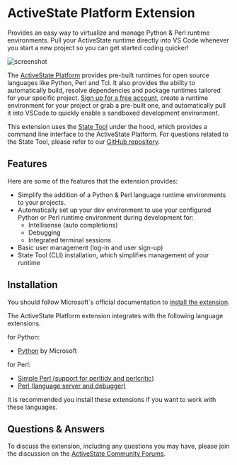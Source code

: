 # ActiveState Platform Extension

Provides an easy way to virtualize and manage Python & Perl runtime environments. Pull your ActiveState runtime directly 
into VS Code whenever you start a new project so you can get started coding quicker!

![screenshot](https://www.activestate.com/wp-content/uploads/2020/07/ActiveState-Platform-Extension.png)

The [ActiveState Platform](https://www.activestate.com/products/platform/) provides pre-built runtimes for open source
languages like Python, Perl and Tcl. It also provides the ability to automatically build, resolve dependencies and
package runtimes tailored for your specific project. [Sign up for a free account](https://platform.activestate.com/create-account),
create a runtime environment for your project or grab a pre-built one, and automatically pull it into VSCode to quickly
enable a sandboxed development environment.

This extension uses the [State Tool](https://www.activestate.com/products/platform/state-tool/) under the hood, which
provides a command line interface to the ActiveState Platform. For questions related to the State Tool, please refer to
our [GitHub repository](https://github.com/ActiveState/cli).

## Features

Here are some of the features that the extension provides:

* Simplify the addition of a Python & Perl language runtime environments to your projects.
* Automatically set up your dev environment to use your configured Python or Perl runtime environment during development for:
  * Intellisense (auto completions)
  * Debugging
  * Integrated terminal sessions
* Basic user management (log-in and user sign-up)
* State Tool (CLI) installation, which simplifies management of your runtime

## Installation

You should follow Microsoft`s official documentation to
[install the extension](https://code.visualstudio.com/docs/editor/extension-gallery).

The ActiveState Platform extension integrates with the following language extensions.

for Python:
* [Python](https://marketplace.visualstudio.com/items?itemName=ms-python.python) by Microsoft

for Perl:
* [Simple Perl (support for perltidy and perlcritic)](https://marketplace.visualstudio.com/items?itemName=zhiyuan-lin.simple-perl)
* [Perl (language server and debugger)](https://marketplace.visualstudio.com/items?itemName=richterger.perl)

It is recommended you install these extensions if you want to work with these languages.

## Questions & Answers

 To discuss the extension, including any questions you may have, please join the discussion on the [ActiveState
 Community Forums](https://community.activestate.com/t/activestate-plugin-for-visual-studio-code/1863). 
